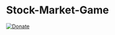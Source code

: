 # Stock-Market-Game

[![Donate](https://img.shields.io/badge/Donate-PayPal-green.svg)](https://www.paypal.me/ShlomiRex)

